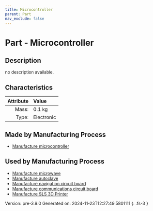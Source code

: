 ```yaml
---
title: Microcontroller
parent: Part
nav_exclude: false
---
```

# Part - Microcontroller

## Description
no description available.

## Characteristics

| Attribute      | Value |
|--------:|:------|
|Mass:|0.1 kg|
|Type:|Electronic|

## Made by Manufacturing Process

- [Manufacture microcontroller](../process/manufacture-microcontroller.html)

## Used by Manufacturing Process

- [Manufacture microwave](../process/manufacture-microwave.html)
- [Manufacture autoclave](../process/manufacture-autoclave.html)
- [Manufacture navigation circuit board](../process/manufacture-navigation-circuit-board.html)
- [Manufacture communications circuit board](../process/manufacture-communications-circuit-board.html)
- [Manufacture SLS 3D Printer](../process/manufacture-sls-3d-printer.html)


Version: pre-3.9.0 Generated on: 2024-11-23T12:27:49.5801111
{: .fs-3 }

